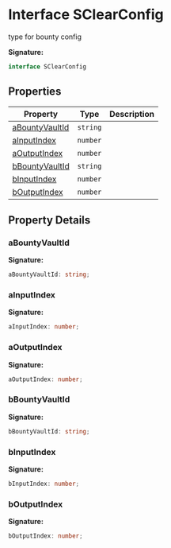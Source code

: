 
# Interface SClearConfig

type for bounty config

<b>Signature:</b>

```typescript
interface SClearConfig 
```

## Properties

|  Property | Type | Description |
|  --- | --- | --- |
|  [aBountyVaultId](./sclearconfig.md#aBountyVaultId-property) | `string` |  |
|  [aInputIndex](./sclearconfig.md#aInputIndex-property) | `number` |  |
|  [aOutputIndex](./sclearconfig.md#aOutputIndex-property) | `number` |  |
|  [bBountyVaultId](./sclearconfig.md#bBountyVaultId-property) | `string` |  |
|  [bInputIndex](./sclearconfig.md#bInputIndex-property) | `number` |  |
|  [bOutputIndex](./sclearconfig.md#bOutputIndex-property) | `number` |  |

## Property Details

<a id="aBountyVaultId-property"></a>

### aBountyVaultId

<b>Signature:</b>

```typescript
aBountyVaultId: string;
```

<a id="aInputIndex-property"></a>

### aInputIndex

<b>Signature:</b>

```typescript
aInputIndex: number;
```

<a id="aOutputIndex-property"></a>

### aOutputIndex

<b>Signature:</b>

```typescript
aOutputIndex: number;
```

<a id="bBountyVaultId-property"></a>

### bBountyVaultId

<b>Signature:</b>

```typescript
bBountyVaultId: string;
```

<a id="bInputIndex-property"></a>

### bInputIndex

<b>Signature:</b>

```typescript
bInputIndex: number;
```

<a id="bOutputIndex-property"></a>

### bOutputIndex

<b>Signature:</b>

```typescript
bOutputIndex: number;
```
